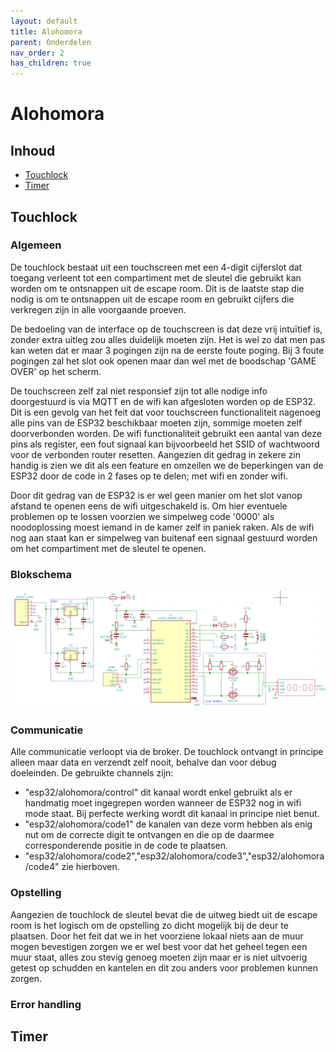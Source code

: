 ```yaml
---
layout: default
title: Alohomora
parent: Onderdelen
nav_order: 2
has_children: true
---
```


# Alohomora

## Inhoud

- [Touchlock](#Touchlock)
- [Timer](#Timer)

## Touchlock

### Algemeen
De touchlock bestaat uit een touchscreen met een 4-digit cijferslot dat toegang verleent tot een compartiment met de sleutel die gebruikt kan worden om te ontsnappen uit de escape room. Dit is de laatste stap die nodig is om te ontsnappen uit de escape room en gebruikt cijfers die verkregen zijn in alle voorgaande proeven.

De bedoeling van de interface op de touchscreen is dat deze vrij intuïtief is, zonder extra uitleg zou alles duidelijk moeten zijn. Het is wel zo dat men pas kan weten dat er maar 3 pogingen zijn na de eerste foute poging. Bij 3 foute pogingen zal het slot ook openen maar dan wel met de boodschap 'GAME OVER' op het scherm.

De touchscreen zelf zal niet responsief zijn tot alle nodige info doorgestuurd is via MQTT en de wifi kan afgesloten worden op de ESP32. Dit is een gevolg van het feit dat voor touchscreen functionaliteit nagenoeg alle pins van de ESP32 beschikbaar moeten zijn, sommige moeten zelf doorverbonden worden. De wifi functionaliteit gebruikt een aantal van deze pins als register, een fout signaal kan bijvoorbeeld het SSID of wachtwoord voor de verbonden router resetten. Aangezien dit gedrag in zekere zin handig is zien we dit als een feature en omzeilen we de beperkingen van de ESP32 door de code in 2 fases op te delen; met wifi en zonder wifi. 

Door dit gedrag van de ESP32 is er wel geen manier om het slot vanop afstand te openen eens de wifi uitgeschakeld is. Om hier eventuele problemen op te lossen voorzien we simpelweg code '0000' als noodoplossing moest iemand in de kamer zelf in paniek raken. Als de wifi nog aan staat kan er simpelweg van buitenaf een signaal gestuurd worden om het compartiment met de sleutel te openen.

### Blokschema
![Blokschema](Blokschema.png)

### Communicatie
Alle communicatie verloopt via de broker. De touchlock ontvangt in principe alleen maar data en verzendt zelf nooit, behalve dan voor debug doeleinden. De gebruikte channels zijn:
- "esp32/alohomora/control" dit kanaal wordt enkel gebruikt als er handmatig moet ingegrepen worden wanneer de ESP32 nog in wifi mode staat. Bij perfecte werking wordt dit kanaal in principe niet benut.
- "esp32/alohomora/code1" de kanalen van deze vorm hebben als enig nut om de correcte digit te ontvangen en die op de daarmee corresponderende positie in de code te plaatsen.
- "esp32/alohomora/code2","esp32/alohomora/code3","esp32/alohomora/code4" zie hierboven.

### Opstelling
Aangezien de touchlock de sleutel bevat die de uitweg biedt uit de escape room is het logisch om de opstelling zo dicht mogelijk bij de deur te plaatsen. Door het feit dat we in het voorziene lokaal niets aan de muur mogen bevestigen zorgen we er wel best voor dat het geheel tegen een muur staat, alles zou stevig genoeg moeten zijn maar er is niet uitvoerig getest op schudden en kantelen en dit zou anders voor problemen kunnen zorgen. 

### Error handling

## Timer

 